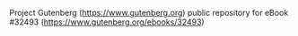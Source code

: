 Project Gutenberg (https://www.gutenberg.org) public repository for eBook #32493 (https://www.gutenberg.org/ebooks/32493)
